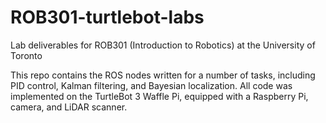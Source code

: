 # ROB301-turtlebot-labs
Lab deliverables for ROB301 (Introduction to Robotics) at the University of Toronto

This repo contains the ROS nodes written for a number of tasks, including PID control, Kalman filtering, and Bayesian localization. All code was implemented on the TurtleBot 3 Waffle Pi, equipped with a Raspberry Pi, camera, and LiDAR scanner.
